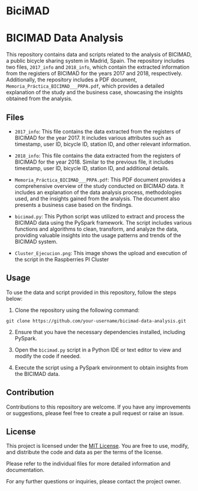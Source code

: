 # BiciMAD
# BICIMAD Data Analysis

This repository contains data and scripts related to the analysis of BICIMAD, a public bicycle sharing system in Madrid, Spain. The repository includes two files, `2017_info` and `2018_info`, which contain the extracted information from the registers of BICIMAD for the years 2017 and 2018, respectively. Additionally, the repository includes a PDF document, `Memoria_Práctica_BICIMAD___PRPA.pdf`, which provides a detailed explanation of the study and the business case, showcasing the insights obtained from the analysis.

## Files

- `2017_info`: This file contains the data extracted from the registers of BICIMAD for the year 2017. It includes various attributes such as timestamp, user ID, bicycle ID, station ID, and other relevant information.

- `2018_info`: This file contains the data extracted from the registers of BICIMAD for the year 2018. Similar to the previous file, it includes timestamp, user ID, bicycle ID, station ID, and additional details.

- `Memoria_Práctica_BICIMAD___PRPA.pdf`: This PDF document provides a comprehensive overview of the study conducted on BICIMAD data. It includes an explanation of the data analysis process, methodologies used, and the insights gained from the analysis. The document also presents a business case based on the findings.

- `bicimad.py`: This Python script was utilized to extract and process the BICIMAD data using the PySpark framework. The script includes various functions and algorithms to clean, transform, and analyze the data, providing valuable insights into the usage patterns and trends of the BICIMAD system.

- `Cluster_Ejecucion.png`: This image shows the upload and execution of the script in the Raspberries PI Cluster

## Usage

To use the data and script provided in this repository, follow the steps below:

1. Clone the repository using the following command:

```
git clone https://github.com/your-username/bicimad-data-analysis.git
```

2. Ensure that you have the necessary dependencies installed, including PySpark.

3. Open the `bicimad.py` script in a Python IDE or text editor to view and modify the code if needed.

4. Execute the script using a PySpark environment to obtain insights from the BICIMAD data.

## Contribution

Contributions to this repository are welcome. If you have any improvements or suggestions, please feel free to create a pull request or raise an issue.

## License

This project is licensed under the [MIT License](LICENSE). You are free to use, modify, and distribute the code and data as per the terms of the license.

Please refer to the individual files for more detailed information and documentation.

For any further questions or inquiries, please contact the project owner.
